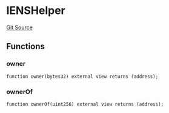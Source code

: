 # IENSHelper
[Git Source](https://github.com/z0r0z/bridge-ens/blob/972fbda0a2afa1ffe9b68ddc93ba2a6e0f5fd425/src/NameToken.sol)


## Functions
### owner


```solidity
function owner(bytes32) external view returns (address);
```

### ownerOf


```solidity
function ownerOf(uint256) external view returns (address);
```

